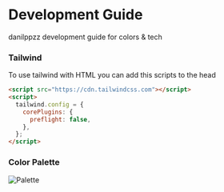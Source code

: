 # Development Guide
danilppzz development guide for colors & tech

### Tailwind
To use tailwind with HTML you can add this scripts to the head

```html
<script src="https://cdn.tailwindcss.com"></script>
<script>
  tailwind.config = {
    corePlugins: {
      preflight: false,
    },
  };
</script>
```

### Color Palette

![Palette](https://github.com/user-attachments/assets/4e8880cb-0374-4a62-8074-2d02245d15f3)
